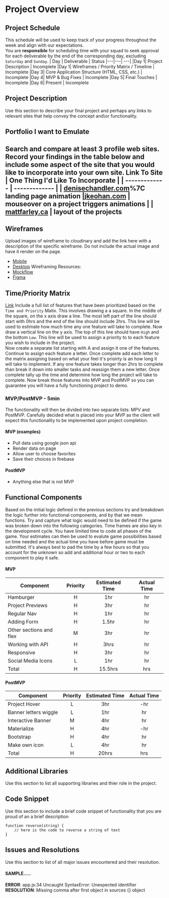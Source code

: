 # Project Overview
## Project Schedule
This schedule will be used to keep track of your progress throughout the week and align with our expectations.  
You are **responsible** for scheduling time with your squad to seek approval for each deliverable by the end of the corresponding day, excluding `Saturday` and `Sunday`.
|  Day | Deliverable | Status
|---|---| ---|
|Day 1| Project Description | Incomplete
|Day 1| Wireframes / Priority Matrix / Timeline | Incomplete
|Day 3| Core Application Structure (HTML, CSS, etc.) | Incomplete
|Day 4| MVP & Bug Fixes | Incomplete
|Day 5| Final Touches | Incomplete
|Day 6| Present | Incomplete
## Project Description
Use this section to describe your final project and perhaps any links to relevant sites that help convey the concept and\or functionality.
## Portfolio I want to Emulate
Search and compare at least 3 profile web sites.  Record your findings in the table below and include some aspect of the site that you would like to incorporate into your own site.
Link To Site  | One Thing I'd Like To Incorporate | 
| ------------- | ------------- |
| [denisechandler.com](http://www.denisechandler.com/)%7C landing page animation
|[jkeohan.com](http://jkeohan.com/) | mouseover on a project triggers animations |
| [mattfarley.ca](http://mattfarley.ca/) |  layout of the projects
---
## Wireframes
Upload images of wireframe to cloudinary and add the link here with a description of the specific wireframe. Do not include the actual image and have it render on the page.  
- [Mobile](https://i.imgur.com/P3iBEZf.jpg)
- [Desktop](https://i.imgur.com/xpOWo0E.jpg)
Wireframing Resources:
- [Mockflow](https://mockflow.com/app/#Wireframe)
- [Figma](https://www.figma.com/)
## Time/Priority Matrix 
[Link](https://res.cloudinary.com/jkeohan/image/upload/a_270/v1591621734/project1_matrix_ocy5gc_h1kg0m.jpg)
Include a full list of features that have been prioritized based on the `Time and Priority` Matix.  This involves drawing a a square.  In the middle of the square, on the x axis draw a line.  The most left part of the line should start with 0hrs and the end of the line should include 2hrs.  This line will be used to estimate how much time any one feature will take to complete. 
Now draw a vertical line on the y axis.  The top of this line should have `High` and the bottom `Low`.  This line will be used to assign a priority to to each feature you wish to include in the project.  
Now create a separate list starting with A and assign it one of the features.  Continue to assign each feature a letter.  Once complete add each letter to the matrix assigning based on what your feel it's prioirty is an how long it will take to implement. If any one feature takes longer than 2hrs to complete than break it down into smaller tasks and reassign them a new letter. 
Once complete tally up the time and determine how long the project will take to complete. Now break those features into MVP and PostMVP so you can guarantee you will have a fully functioning project to demo. 
### MVP/PostMVP - 5min
The functionality will then be divided into two separate lists: MPV and PostMVP.  Carefully decided what is placed into your MVP as the client will expect this functionality to be implemented upon project completion.  
#### MVP (examples)
- Pull data using google json api
- Render data on page 
- Allow user to choose favorites 
- Save their choices in firebase
#### PostMVP 
- Anything else that is not MVP
## Functional Components
Based on the initial logic defined in the previous sections try and breakdown the logic further into functional components, and by that we mean functions.  Try and capture what logic would need to be defined if the game was broken down into the following categories.
Time frames are also key in the development cycle.  You have limited time to code all phases of the game.  Your estimates can then be used to evalute game possibilities based on time needed and the actual time you have before game must be submitted. It's always best to pad the time by a few hours so that you account for the unknown so add and additional hour or two to each component to play it safe.
#### MVP
| Component | Priority | Estimated Time | Actual Time |
| --- | :---: |  :---: | :---: | 
| Hamburger | H | 1hr | hr |
| Project Previews | H | 3hr | hr |
| Regular Nav | H | 1hr | hr |  
| Adding Form | H | 1.5hr|  hr | 
| Other sections and flex| M | 3hr | hr|
| Working with API | H | 3hrs|  hr | 
| Responsive | H | 3hr | hr | hr |
| Social Media Icons | L | 1hr |  hr |
| Total | H | 15.5hrs| hrs |
#### PostMVP
| Component | Priority | Estimated Time | Actual Time |
| --- | :---: |  :---: | :---: | 
| Project Hover | L | 3hr | -hr | hr |
| Banner letters wiggle | L | 1hr | hr |
| Interactive Banner | M | 4hr | hr |
| Materialize | H | 4hr | -hr | hr |
| Bootstrap | H | 4hr | hr |
| Make own icon | L | 4hr | hr |
| Total | H | 20hrs| hrs |
## Additional Libraries
 Use this section to list all supporting libraries and thier role in the project. 
## Code Snippet
Use this section to include a brief code snippet of functionality that you are proud of an a brief description  
```
function reverse(string) {
	// here is the code to reverse a string of text
}
```
## Issues and Resolutions
 Use this section to list of all major issues encountered and their resolution.
#### SAMPLE.....
**ERROR**: app.js:34 Uncaught SyntaxError: Unexpected identifier                                
**RESOLUTION**: Missing comma after first object in sources {} object
